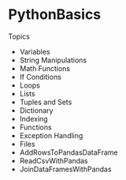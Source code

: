 # PythonBasics
Topics

- Variables
- String Manipulations
- Math Functions
- If Conditions
- Loops
- Lists
- Tuples and Sets
- Dictionary
- Indexing
- Functions
- Exception Handling
- Files
- AddRowsToPandasDataFrame
- ReadCsvWithPandas
- JoinDataFramesWithPandas
